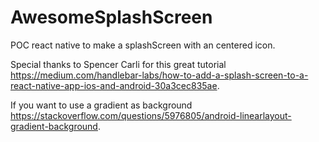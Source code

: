# AwesomeSplashScreen
POC react native to make a splashScreen with an centered icon.

Special thanks to Spencer Carli for this great tutorial https://medium.com/handlebar-labs/how-to-add-a-splash-screen-to-a-react-native-app-ios-and-android-30a3cec835ae.

If you want to use a gradient as background https://stackoverflow.com/questions/5976805/android-linearlayout-gradient-background.
